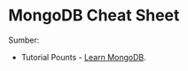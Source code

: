 # MongoDB Cheat Sheet

Sumber:
- Tutorial Pounts - [Learn MongoDB](https://www.tutorialspoint.com/mongodb/index.htm).